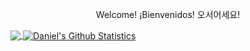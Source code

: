 <p align="center" font-weight="bold" >Welcome! ¡Bienvenidos! 오서어세요!</p>






<a href="https://github.com/WebDeverDan/WebDeverDan">
  <img align="center" src="https://github-readme-stats.vercel.app/api/top-langs/?username=WebDeverDan&show=java,html,css,node.js,tex&title_color=ffffff&text_color=c9cacc&icon_color=2bbc8a&bg_color=0D1116&border_color=57A6FF&langs_count=4" />
</a>

<a href="https://github.com/WebDeverDan">
  <img align="center" src="https://github-readme-stats.vercel.app/api?username=WebDeverDan&show_icons=true&line_height=27&count_private=false&title_color=ffffff&text_color=c9cacc&icon_color=57A6FF&bg_color=0D1116&border_color=57A6FF" alt="Daniel's Github Statistics"/>
</a>


<!--
**WebDeverDan/WebDeverDan** is a ✨ _special_ ✨ repository because its `README.md` (this file) appears on your GitHub profile.

Here are some ideas to get you started:

- 🔭 I’m currently working on ...
- 🌱 I’m currently learning ...
- 👯 I’m looking to collaborate on ...
- 🤔 I’m looking for help with ...
- 💬 Ask me about ...
- 📫 How to reach me: ...
- 😄 Pronouns: ...
- ⚡ Fun fact: ...
-->
<!-- ![](https://img.shields.io/badge/<WORD_ON_LEFT>-<WORD_ON_RIGHT>-informational?style=flat&logo=<LOGO_NAME>&logoColor=white&color=2bbc8a)
 -->
